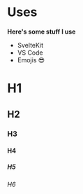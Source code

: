 # Uses

**Here's some stuff I use**

- SvelteKit
- VS Code
- Emojis 😎


# H1
## H2
### H3
#### H4
##### H5
###### H6